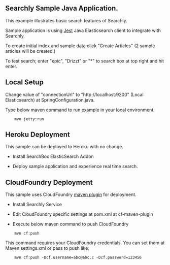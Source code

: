 ## Searchly Sample Java Application.

This example illustrates basic search features of Searchly.

Sample application is using [Jest](https://github.com/searchbox-io/Jest) Java Elasticsearch client to integrate with Searchly.

To create initial index and sample data click "Create Articles" (2 sample articles will be created.)

To test search; enter "epic", "Drizzt" or "*" to search box at top right and hit enter.


## Local Setup

Change value of "connectionUrl" to "http://localhost:9200" (Local Elasticsearch) at SpringConfiguration.java.

Type below maven command to run example in your local environment;

```
    mvn jetty:run
```

## Heroku Deployment

This sample can be deployed to Heroku with no change.

* Install SearchBox ElasticSearch Addon

* Deploy sample application and experience real time search.


## CloudFoundry Deployment

This sample uses CloudFoundry [maven plugin](http://spring.io/blog/2011/09/22/rapid-cloud-foundry-deployments-with-maven) for deployment.

* Install Searchly Service

* Edit CloudFoundry specific settings at pom.xml at cf-maven-plugin

* Execute below maven command to push CloudFoundry

```
    mvn cf:push
```

This command requires your CloudFoundry credentials. You can set them at Maven settings.xml or pass to push like;

```
    mvn cf:push -Dcf.username=abc@abc.c -Dcf.password=123456
```
